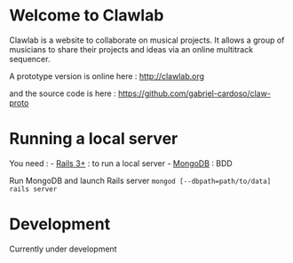 # Welcome to Clawlab

Clawlab is a website to collaborate on musical projects. It allows a group of 
musicians to share their projects and ideas via an online multitrack sequencer.

A prototype version is online here : http://clawlab.org

and the source code is here : https://github.com/gabriel-cardoso/claw-proto

# Running a local server

You need :
    - [Rails 3+](http://rubyonrails.org/) : to run a local server
    - [MongoDB](http://www.mongodb.org/) : BDD

Run MongoDB and launch Rails server
``
mongod [--dbpath=path/to/data]
rails server
``

# Development
Currently under development